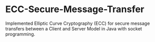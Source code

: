# ECC-Secure-Message-Transfer
Implemented Elliptic Curve Cryptography (ECC) for secure message transfers between a Client and Server Model in Java with socket programming.
